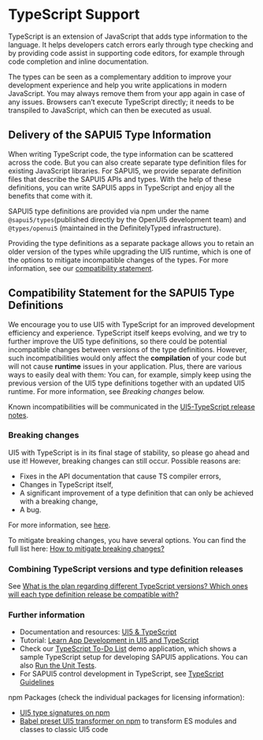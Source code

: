 <!-- loioa7ee9617bc794b6fad21e4df38e31128 -->

# TypeScript Support

TypeScript is an extension of JavaScript that adds type information to the language. It helps developers catch errors early through type checking and by providing code assist in supporting code editors, for example through code completion and inline documentation.

The types can be seen as a complementary addition to improve your development experience and help you write applications in modern JavaScript. You may always remove them from your app again in case of any issues. Browsers can’t execute TypeScript directly; it needs to be transpiled to JavaScript, which can then be executed as usual.



<a name="loioa7ee9617bc794b6fad21e4df38e31128__section_wg2_31v_4xb"/>

## Delivery of the SAPUI5 Type Information

When writing TypeScript code, the type information can be scattered across the code. But you can also create separate type definition files for existing JavaScript libraries. For SAPUI5, we provide separate definition files that describe the SAPUI5 APIs and types. With the help of these definitions, you can write SAPUI5 apps in TypeScript and enjoy all the benefits that come with it.

SAPUI5 type definitions are provided via npm under the name `@sapui5/types`\(published directly by the OpenUI5 development team\) and `@types/openui5` \(maintained in the DefinitelyTyped infrastructure\).

Providing the type definitions as a separate package allows you to retain an older version of the types while upgrading the UI5 runtime, which is one of the options to mitigate incompatible changes of the types. For more information, see our [compatibility statement](typescript-support-a7ee961.md#loioa7ee9617bc794b6fad21e4df38e31128__section_CSTD).



<a name="loioa7ee9617bc794b6fad21e4df38e31128__section_CSTD"/>

## Compatibility Statement for the SAPUI5 Type Definitions

We encourage you to use UI5 with TypeScript for an improved development efficiency and experience. TypeScript itself keeps evolving, and we try to further improve the UI5 type definitions, so there could be potential incompatible changes between versions of the type definitions. However, such incompatibilities would only affect the **compilation** of your code but will not cause **runtime** issues in your application. Plus, there are various ways to easily deal with them: You can, for example, simply keep using the previous version of the UI5 type definitions together with an updated UI5 runtime. For more information, see *Breaking changes* below.

Known incompatibilities will be communicated in the [UI5-TypeScript release notes](https://sap.github.io/ui5-typescript/releasenotes.html).



### Breaking changes

UI5 with TypeScript is in its final stage of stability, so please go ahead and use it! However, breaking changes can still occur. Possible reasons are:

-   Fixes in the API documentation that cause TS compiler errors,
-   Changes in TypeScript itself,
-   A significant improvement of a type definition that can only be achieved with a breaking change,
-   A bug.

For more information, see [here](https://sap.github.io/ui5-typescript/beta-statement.html#why-will-there-still-be-breaking-changes-even-after-the-type-definitions-have-left-beta-stage).

To mitigate breaking changes, you have several options. You can find the full list here: [How to mitigate breaking changes?](https://sap.github.io/ui5-typescript/beta-statement.html#how-to-mitigate-breaking-changes-within-as-well-as-after-beta-phase)



### Combining TypeScript versions and type definition releases

See [What is the plan regarding different TypeScript versions? Which ones will each type definition release be compatible with?](https://sap.github.io/ui5-typescript/beta-statement.html#what-is-the-plan-regarding-different-typescript-versions-which-ones-will-each-type-definition-release-be-compatible-with)



### Further information

-   Documentation and resources: [UI5 & TypeScript](https://sap.github.io/ui5-typescript/)
-   Tutorial: [Learn App Development in UI5 and TypeScript](https://github.com/SAP-samples/ui5-typescript-tutorial)
-   Check our [TypeScript To-Do List](https://ui5.sap.com/#/entity/sap.m.sample.TsTodos/sample/sap.m.sample.TsTodos.webapp) demo application, which shows a sample TypeScript setup for developing SAPUI5 applications. You can also [Run the Unit Tests](https://ui5.sap.com/test-resources/sap/m/demokit/sample/TsTodos/test/unit/unitTests.qunit.html).
-   For SAPUI5 control development in TypeScript, see [TypeScript Guidelines](../09_Developing_Controls/typescript-guidelines-192397d.md)

npm Packages \(check the individual packages for licensing information\):

-   [UI5 type signatures on npm](https://www.npmjs.com/package/@sapui5/ts-types-esm)
-   [Babel preset UI5 transformer on npm](https://www.npmjs.com/package/babel-preset-transform-ui5) to transform ES modules and classes to classic UI5 code

